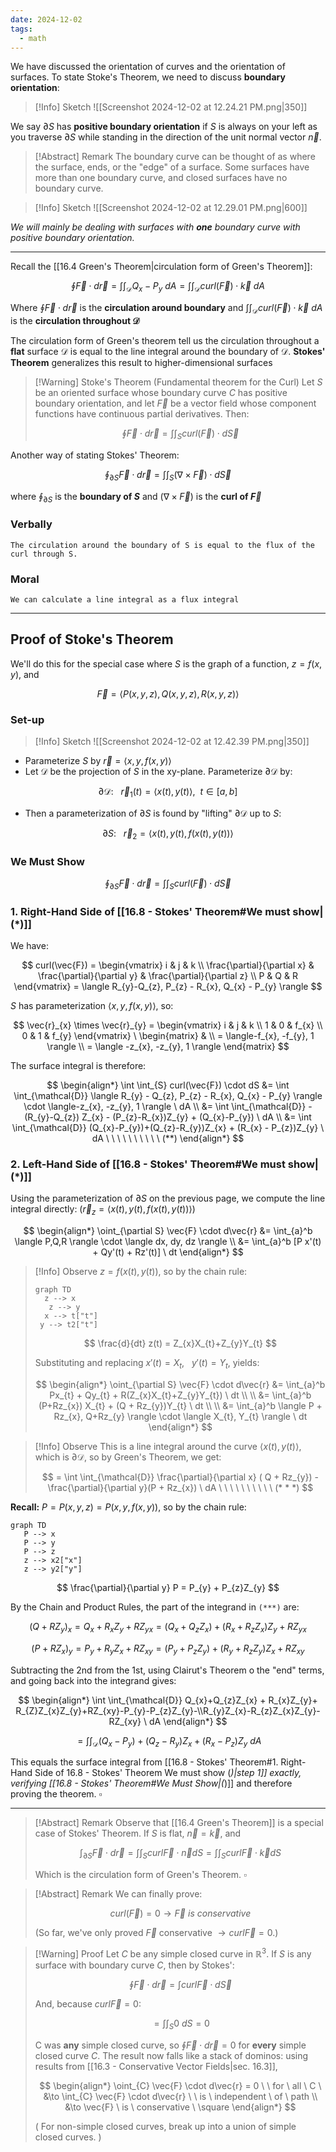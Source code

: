 ```yaml
---
date: 2024-12-02
tags:
  - math
---
```


We have discussed the orientation of curves and the orientation of surfaces. To state Stoke's Theorem, we need to discuss **boundary orientation**:

> [!Info] Sketch
>  ![[Screenshot 2024-12-02 at 12.24.21 PM.png|350]]

We say $\partial S$ has **positive boundary orientation** if $S$ is always on your left as you traverse $\partial S$ while standing in the direction of the unit normal vector $\vec{n}$.

> [!Abstract] Remark
> The boundary curve can be thought of as where the surface, ends, or the "edge" of a surface. Some surfaces have more than one boundary curve, and closed surfaces have no boundary curve.

> [!Info] Sketch
> ![[Screenshot 2024-12-02 at 12.29.01 PM.png|600]]

*We will mainly be dealing with surfaces with **one** boundary curve with positive boundary orientation.*

---

Recall the [[16.4 Green's Theorem|circulation form of Green's Theorem]]:

$$
\oint \vec{F} \cdot d\vec{r} = \int \int_{\mathcal{D}} Q_{x} - P_{y} \ dA = \int \int_{\mathcal{D}} curl(\vec{F})\cdot \vec{k} \ dA
$$

Where $\oint \vec{F} \cdot d\vec{r}$ is the **circulation around boundary** and $\int \int_{\mathcal{D}} curl(\vec{F}) \cdot \vec{k} \ dA$ is the **circulation throughout $\mathcal{D}$**

The circulation form of Green's theorem tell us the circulation throughout a **flat** surface $\mathcal{D}$ is equal to the line integral around the boundary of $\mathcal{D}$. **Stokes' Theorem** generalizes this result to higher-dimensional surfaces

> [!Warning] Stoke's Theorem (Fundamental theorem for the Curl)
> Let $S$ be an oriented surface whose boundary curve $C$ has positive boundary orientation, and let $\vec{F}$ be a vector field whose component functions have continuous partial derivatives. Then:
>
> $$
> \oint \vec{F} \cdot d\vec{r} = \int \int_{S} curl(\vec{F}) \cdot d\vec{S}
> $$

Another way of stating Stokes' Theorem:

$$
\oint_{\partial S} \vec{F} \cdot d\vec{r} = \int \int_{S} (\nabla \times \vec{F}) \cdot d\vec{S}
$$

where $\oint_{\partial S}$ is the **boundary of $S$** and $(\nabla \times \vec{F})$ is the **curl of $\vec{F}$**

### Verbally

`The circulation around the boundary of S is equal to the flux of the curl through S.`

### Moral

`We can calculate a line integral as a flux integral`

---

## Proof of Stoke's Theorem

We'll do this for the special case where $S$ is the graph of a function, $z = f(x,y)$, and

$$
\vec{F} = \langle P(x,y,z), Q(x,y,z), R(x,y,z) \rangle
$$

### Set-up

> [!Info] Sketch
> ![[Screenshot 2024-12-02 at 12.42.39 PM.png|350]]

- Parameterize $S$ by $\vec{r} = \langle x, y, f(x,y)\rangle$
- Let $\mathcal{D}$ be the projection of $S$ in the xy-plane. Parameterize $\partial \mathcal{D}$ by:

$$
\partial \mathcal{D}: \ \ \ \vec{r}_{1}(t) = \langle x(t), y(t) \rangle, \ \ t \in [a,b]
$$

- Then a parameterization of $\partial S$ is found by "lifting" $\partial \mathcal{D}$ up to $S$:

$$
\partial S: \ \ \ \vec{r}_{2} = \left\langle x(t), y(t), f(x(t),y(t)) \right\rangle
$$

### We Must Show

$$
\oint_{\partial S} \vec{F} \cdot d\vec{r} = \int \int_{S} curl(\vec{F}) \cdot d\vec{S}
$$ 

### 1. Right-Hand Side of [[16.8 - Stokes' Theorem#We must show|(*)]]

We have:

$$
curl(\vec{F}) = \begin{vmatrix}
i & j & k \\
\frac{\partial}{\partial x} & \frac{\partial}{\partial y} & \frac{\partial}{\partial z} \\
P & Q & R
\end{vmatrix} = \langle R_{y}-Q_{z}, P_{z} - R_{x}, Q_{x} - P_{y} \rangle
$$

$S$ has parameterization $\langle x, y , f(x,y) \rangle$, so:

$$
\vec{r}_{x} \times \vec{r}_{y} = \begin{vmatrix}
i & j & k \\
1 & 0 & f_{x} \\
0 & 1 & f_{y}
\end{vmatrix} \   \begin{matrix}
  &  \\
= \langle-f_{x}, -f_{y}, 1 \rangle \\
= \langle -z_{x}, -z_{y}, 1 \rangle
\end{matrix}
$$

The surface integral is therefore:

$$
\begin{align*}
\int \int_{S} curl(\vec{F}) \cdot dS &= \int \int_{\mathcal{D}} \langle R_{y} - Q_{z}, P_{z} - R_{x}, Q_{x} - P_{y} \rangle \cdot \langle-z_{x}, -z_{y}, 1 \rangle \ dA \\
&= \int \int_{\mathcal{D}} - (R_{y}-Q_{z}) Z_{x} - (P_{z}-R_{x})Z_{y} + (Q_{x}-P_{y}) \ dA \\
&= \int \int_{\mathcal{D}} (Q_{x}-P_{y})+(Q_{z}-R_{y})Z_{x} + (R_{x} - P_{z})Z_{y} \ dA \ \ \ \ \ \ \ \ \ \ (**)
\end{align*}
$$

### 2. Left-Hand Side of [[16.8 - Stokes' Theorem#We must show|(*)]]

Using the parameterization of $\partial S$ on the previous page, we compute the line integral directly: $(\vec{r}_{z} = \langle x(t), y(t), f(x(t),y(t)) \rangle)$

$$
\begin{align*}
\oint_{\partial S} \vec{F} \cdot d\vec{r} &= \int_{a}^b \langle P,Q,R \rangle \cdot \langle dx, dy, dz \rangle \\
&= \int_{a}^b [P x'(t) + Qy'(t) + Rz'(t)] \ dt
\end{align*}
$$

> [!Info] Observe
> $z = f(x(t), y(t))$, so by the chain rule:
> 
> ```mermaid
> graph TD
 >   z --> x
 >    z --> y
  >   x --> t["t"]
   >  y --> t2["t"]
> ```
>
> $$
> \frac{d}{dt} z(t) = Z_{x}X_{t}+Z_{y}Y_{t}
> $$
>
> Substituting and replacing $x'(t) = X_{t}, \ \ \ y'(t)=Y_{t}$, yields:
>
> $$
> \begin{align*}
> \oint_{\partial S} \vec{F} \cdot d\vec{r} &= \int_{a}^b Px_{t} + Qy_{t} + R(Z_{x}X_{t}+Z_{y}Y_{t}) \ dt \\ \\
> &= \int_{a}^b (P+Rz_{x}) X_{t} + (Q + Rz_{y})Y_{t} \ dt \\ \\
> &= \int_{a}^b \langle P + Rz_{x}, Q+Rz_{y} \rangle \cdot \langle X_{t}, Y_{t} \rangle \ dt
> \end{align*}
> $$

> [!Info] Observe
> This is a line integral around the curve $\langle x(t), y(t) \rangle$, which is $\partial \mathcal{D}$, so by Green's Theorem, we get:
>
> $$
> = \int \int_{\mathcal{D}} \frac{\partial}{\partial x} ( Q + Rz_{y}) - \frac{\partial}{\partial y}(P + Rz_{x}) \ dA \ \ \ \ \ \ \ \ \ \ (* * *)
> $$

**Recall:** $P = P(x,y,z) = P(x,y,f(x,y))$, so by the chain rule:

 ```mermaid
 graph TD
    P --> x
    P --> y
    P --> z
    z --> x2["x"]
	z --> y2["y"]
 ```

$$
\frac{\partial}{\partial y} P = P_{y} + P_{z}Z_{y}
$$

By the Chain and Product Rules, the part of the integrand in `(***)` are:

$$
(Q+RZ_{y})_{x} = Q_{x} + R_{x}Z_{y} + RZ_{yx} = (Q_{x} + Q_{z}Z_{x}) + (R_{x}+R_{z}Z_{x})Z_{y} + RZ_{yx}
$$

$$
(P+ RZ_{x})_{y} = P_{y} + R_{y}Z_{x} + RZ_{xy} = (P_{y}+P_{z}Z_{y})+(R_{y}+R_{z}Z_{y})Z_{x} + RZ_{xy}
$$

Subtracting the 2nd from the 1st, using Clairut's Theorem o the "end" terms, and going back into the integrand gives:

$$
\begin{align*}
\int \int_{\mathcal{D}} Q_{x}+Q_{z}Z_{x} + R_{x}Z_{y}+ R_{Z}Z_{x}Z_{y}+RZ_{xy}-P_{y}-P_{z}Z_{y}-\\R_{y}Z_{x}-R_{z}Z_{x}Z_{y}-RZ_{xy} \ dA
\end{align*}
$$

$$
= \int \int_{\mathcal{D}} (Q_{x}-P_{y}) + (Q_{z}-R_{y})Z_{x} + (R_{x} - P_{z})Z_{y} \ dA
$$

This equals the surface integral from [[16.8 - Stokes' Theorem#1. Right-Hand Side of 16.8 - Stokes' Theorem We must show (*)|step 1]] exactly, verifying [[16.8 - Stokes' Theorem#We Must Show|(*)]] and therefore proving the theorem. $\square$ 

---

> [!Abstract] Remark
> Observe that [[16.4 Green's Theorem]] is a special case of Stokes' Theorem. If $S$ is flat, $\vec{n} = \vec{k}$, and 
>
> $$
> \int_{\partial S} \vec{F} \cdot d\vec{r} = \int \int_{S} curl\vec{F} \cdot \vec{n} dS = \int \int_{S} curl \vec{F} \cdot \vec{k} dS
> $$
>
> Which is the circulation form of Green's Theorem. $\square$

> [!Abstract] Remark
> We can finally prove:
> 
> $$
> curl(\vec{F}) = 0 \to \vec{F} \ is \ conservative
> $$
> 
> (So far, we've only proved $\vec{F}$ conservative $\to curl\vec{F} = 0$.)

> [!Warning] Proof
> Let $C$ be any simple closed curve in $\mathbb{R}^3$. If $S$ is any surface with boundary curve $C$, then by Stokes':
> 
> $$
> \oint \vec{F} \cdot d\vec{r} = \int curl\vec{F} \cdot d\vec{S}
> $$
> 
> And, because $curl\vec{F} = 0$:
>
> $$
> = \int \int_{S} 0 \ dS = 0
> $$
> 
> C was **any** simple closed curve, so $\oint \vec{F} \cdot d\vec{r} = 0$ for **every** simple closed curve $C$. The result now falls like a stack of dominos: using results from [[16.3 - Conservative Vector Fields|sec. 16.3]],
> 
> $$
> \begin{align*}
> \oint_{C} \vec{F} \cdot d\vec{r} = 0 \ \ for \ all \ C \ &\to \int_{C} \vec{F} \cdot d\vec{r} \ \ is \ independent \ of \ path \\
> &\to \vec{F} \ is \ conservative \ \square
> \end{align*}
> $$
> 
> ( For non-simple closed curves, break up into a union of simple closed curves. )


